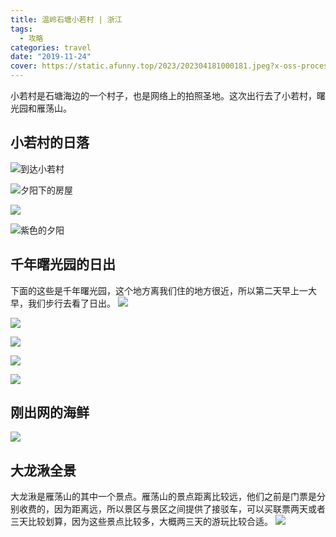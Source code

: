 ```yaml
---
title: 温岭石塘小若村 | 浙江
tags:
  - 攻略
categories: travel
date: "2019-11-24"
cover: https://static.afunny.top/2023/202304181000181.jpeg?x-oss-process=image/resize,w_1600
---
```

小若村是石塘海边的一个村子，也是网络上的拍照圣地。这次出行去了小若村，曙光园和雁荡山。
## 小若村的日落
![到达小若村](https://static.afunny.top/2023/202304181000975.jpeg)

![夕阳下的房屋](https://static.afunny.top/2023/202304181000989.jpeg)

![](https://static.afunny.top/2023/202304181000181.jpeg)

![紫色的夕阳](https://static.afunny.top/2023/202304181000590.jpeg)


## 千年曙光园的日出
下面的这些是千年曙光园，这个地方离我们住的地方很近，所以第二天早上一大早，我们步行去看了日出。
![](https://static.afunny.top/2023/202304181000476.jpeg)

![](https://static.afunny.top/2023/202304181000597.jpeg)

![](https://static.afunny.top/2023/202304181001717.jpeg)

![](https://static.afunny.top/2023/202304181001679.jpeg)

![](https://static.afunny.top/2023/202304181001342.jpeg)


## 刚出网的海鲜
![](https://static.afunny.top/2023/202304181001493.png)

## 大龙湫全景
大龙湫是雁荡山的其中一个景点。雁荡山的景点距离比较远，他们之前是门票是分别收费的，因为距离远，所以景区与景区之间提供了接驳车，可以买联票两天或者三天比较划算，因为这些景点比较多，大概两三天的游玩比较合适。
![](https://static.afunny.top/2023/202304181001000.png)
